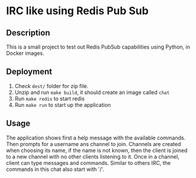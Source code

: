 # IRC like using Redis Pub Sub

## Description

This is a small project to test out Redis PubSub capabilities using Python, in 
Docker images.

## Deployment

1. Check `dest/` folder for zip file.
2. Unzip and run `make build`, it should create an image called `chat`
3. Run `make redis` to start redis
4. Run `make run` to start up the application

## Usage

The application shows first a help message with the available commands. Then 
prompts for a username ans channel to join. Channels are created when choosing 
its name, if the name is not known, then the client is joined to a new channel 
with no other clients listening to it. Once in a channel, client can type 
messages and commands. Similar to others IRC, the commands in this chat also 
start with '/'.
